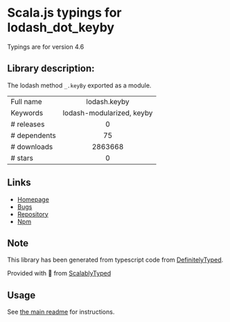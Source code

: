 
# Scala.js typings for lodash_dot_keyby

Typings are for version 4.6

## Library description:
The lodash method `_.keyBy` exported as a module.

|                    |                 |
| ------------------ | :-------------: |
| Full name          | lodash.keyby |
| Keywords           | lodash-modularized, keyby |
| # releases         | 0 |
| # dependents       | 75 |
| # downloads        | 2863668 |
| # stars            | 0 |

## Links
- [Homepage](https://lodash.com/)
- [Bugs](https://github.com/lodash/lodash/issues)
- [Repository](https://github.com/lodash/lodash)
- [Npm](https://www.npmjs.com/package/lodash.keyby)
    


## Note
This library has been generated from typescript code from [DefinitelyTyped](https://definitelytyped.org).

Provided with :purple_heart: from [ScalablyTyped](https://github.com/oyvindberg/ScalablyTyped)

## Usage
See [the main readme](../../readme.md) for instructions.


